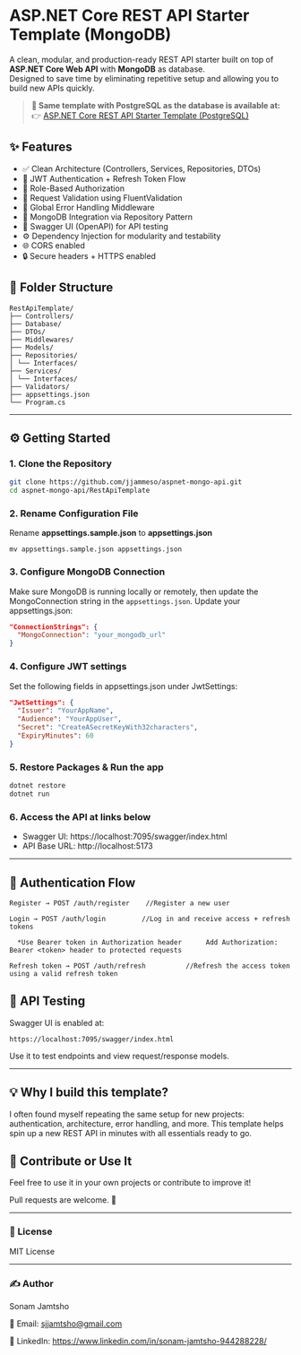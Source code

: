 # ASP.NET Core REST API Starter Template (MongoDB)

A clean, modular, and production-ready REST API starter built on top of **ASP.NET Core Web API** with **MongoDB** as database.  
Designed to save time by eliminating repetitive setup and allowing you to build new APIs quickly.

> **🚀 Same template with PostgreSQL as the database is available at:**  
> 👉 [ASP.NET Core REST API Starter Template (PostgreSQL)](https://github.com/jjammeso/aspnet-postgres-api)


## ✨ Features

- ✅ Clean Architecture (Controllers, Services, Repositories, DTOs)
- 🔐 JWT Authentication + Refresh Token Flow
- 👥 Role-Based Authorization
- 🧾 Request Validation using FluentValidation
- 🧼 Global Error Handling Middleware
- 🔁 MongoDB Integration via Repository Pattern
- 📖 Swagger UI (OpenAPI) for API testing
- ⚙️ Dependency Injection for modularity and testability
- 🌐 CORS enabled
- 🔒 Secure headers + HTTPS enabled

## 📁 Folder Structure
```
RestApiTemplate/
├── Controllers/
├── Database/
├── DTOs/
├── Middlewares/
├── Models/
├── Repositories/
│ └── Interfaces/
├── Services/
│ └── Interfaces/
├── Validators/
├── appsettings.json
└── Program.cs
```

---

## ⚙️ Getting Started

### 1. Clone the Repository

```bash
git clone https://github.com/jjammeso/aspnet-mongo-api.git
cd aspnet-mongo-api/RestApiTemplate
```
### 2. Rename Configuration File

Rename **appsettings.sample.json** to **appsettings.json**
```
mv appsettings.sample.json appsettings.json
```

### 3. Configure MongoDB Connection

Make sure MongoDB is running locally or remotely, then update the MongoConnection string in the `appsettings.json`.
Update your appsettings.json:

```json
"ConnectionStrings": {
  "MongoConnection": "your_mongodb_url"
}
```
### 4. Configure JWT settings

Set the following fields in appsettings.json under JwtSettings:

```json
"JwtSettings": {
  "Issuer": "YourAppName",
  "Audience": "YourAppUser",
  "Secret": "CreateASecretKeyWith32characters",
  "ExpiryMinutes": 60
}
```

### 5. Restore Packages & Run the app
```bash
dotnet restore
dotnet run
```

### 6. Access the API at links below

- Swagger UI: https://localhost:7095/swagger/index.html
- API Base URL: http://localhost:5173

---

## 🔐 Authentication Flow

    Register → POST /auth/register    //Register a new user

    Login → POST /auth/login         //Log in and receive access + refresh tokens

      *Use Bearer token in Authorization header      Add Authorization: Bearer <token> header to protected requests
      
    Refresh token → POST /auth/refresh          //Refresh the access token using a valid refresh token

## 🧪 API Testing

Swagger UI is enabled at:

    https://localhost:7095/swagger/index.html

  Use it to test endpoints and view request/response models.

---

## 💡 Why I build this template?

I often found myself repeating the same setup for new projects: authentication, architecture, error handling, and more.
This template helps spin up a new REST API in minutes with all essentials ready to go.


## 🤝 Contribute or Use It

Feel free to use it in your own projects or contribute to improve it!

Pull requests are welcome. 🌟

---

### 📄 License

MIT License

---

### ✍️ Author

Sonam Jamtsho

📧 Email: sjjamtsho@gmail.com

🔗 LinkedIn: https://www.linkedin.com/in/sonam-jamtsho-944288228/



